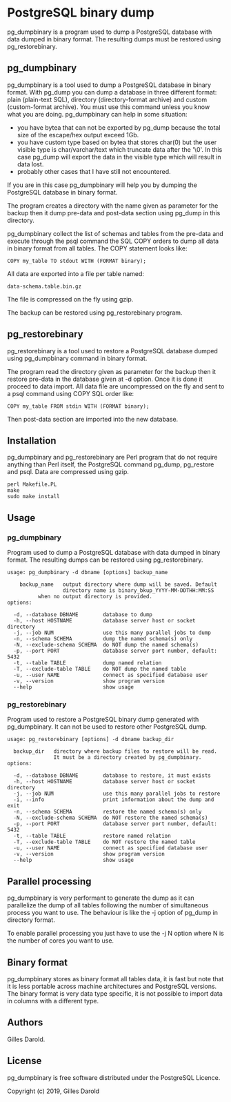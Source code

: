 # PostgreSQL binary dump

pg_dumpbinary is a program used to dump a PostgreSQL database with
data dumped in binary format. The resulting dumps must be restored
using pg_restorebinary.

## pg_dumpbinary

pg_dumpbinary is a tool used to dump a PostgreSQL database in binary
format. With pg_dump you can dump a database in three different format:
plain (plain-text SQL), directory (directory-format archive) and custom
(custom-format archive). You must use this command unless you know what
you are doing. pg_dumpbinary can help in some situation:

  - you have bytea that can not be exported by pg_dump because the
    total size of the escape/hex output exceed 1Gb.
  - you have custom type based on bytea that stores char(0) but the
    user visible type is char/varchar/text which truncate data after
    the '\0'. In this case pg_dump will export the data in the visible
    type which will result in data lost.
  - probably other cases that I have still not encountered.

If you are in this case pg_dumpbinary will help you by dumping the
PostgreSQL database in binary format.

The program creates a directory with the name given as parameter for
the backup then it dump pre-data and post-data section using pg_dump
in this directory.

pg_dumpbinary collect the list of schemas and tables from the pre-data
and execute through the psql command the SQL COPY orders to dump all
data in binary format from all tables. The COPY statement looks like:

    COPY my_table TO stdout WITH (FORMAT binary);

All data are exported into a file per table named:

    data-schema.table.bin.gz

The file is compressed on the fly using gzip.

The backup can be restored using pg_restorebinary program.

## pg_restorebinary

pg_restorebinary is a tool used to restore a PostgreSQL database dumped
using pg_dumpbinary command in binary format.

The program read the directory given as parameter for the backup then it
restore pre-data in the database given at -d option. Once it is done it
proceed to data import. All data file are uncompressed on the fly and sent
to a psql command using COPY SQL order like:

    COPY my_table FROM stdin WITH (FORMAT binary);

Then post-data section are imported into the new database.

## Installation

pg_dumpbinary and pg_restorebinary are Perl program that do not require
anything than Perl itself, the PostgreSQL command pg_dump, pg_restore
and psql. Data are compressed using gzip.

```
perl Makefile.PL
make
sudo make install
```

## Usage

### pg_dumpbinary

Program used to dump a PostgreSQL database with data dumped in binary
format. The resulting dumps can be restored using pg_restorebinary.

```
usage: pg_dumpbinary -d dbname [options] backup_name

    backup_name   output directory where dump will be saved. Default
                  directory name is binary_bkup_YYYY-MM-DDTHH:MM:SS
		  when no output directory is provided.
options:

  -d, --database DBNAME        database to dump
  -h, --host HOSTNAME          database server host or socket directory
  -j, --job NUM                use this many parallel jobs to dump
  -n, --schema SCHEMA          dump the named schema(s) only
  -N, --exclude-schema SCHEMA  do NOT dump the named schema(s)
  -p, --port PORT              database server port number, default: 5432
  -t, --table TABLE            dump named relation
  -T, --exclude-table TABLE    do NOT dump the named table
  -u, --user NAME              connect as specified database user
  -v, --version                show program version
  --help                       show usage

```

### pg_restorebinary

Program used to restore a PostgreSQL binary dump generated with
pg_dumpbinary. It can not be used to restore other PostgreSQL
dump.

```
usage: pg_restorebinary [options] -d dbname backup_dir

  backup_dir   directory where backup files to restore will be read.
               It must be a directory created by pg_dumpbinary.
options:

  -d, --database DBNAME        database to restore, it must exists
  -h, --host HOSTNAME          database server host or socket directory
  -j, --job NUM                use this many parallel jobs to restore
  -i, --info                   print information about the dump and exit
  -n, --schema SCHEMA          restore the named schema(s) only
  -N, --exclude-schema SCHEMA  do NOT restore the named schema(s)
  -p, --port PORT              database server port number, default: 5432
  -t, --table TABLE            restore named relation
  -T, --exclude-table TABLE    do NOT restore the named table
  -u, --user NAME              connect as specified database user
  -v, --version                show program version
  --help                       show usage
```

## Parallel processing

pg_dumpbinary is very performant to generate the dump as it can parallelize
the dump of all tables following the number of simultaneous process you
want to use. The behaviour is like the -j option of pg_dump in directory
format. 

To enable parallel processing you just have to use the -j N option where N
is the number of cores you want to use.

## Binary format

pg_dumpbinary stores as binary format all tables data, it is fast but
note that it is less portable across machine architectures and PostgreSQL
versions. The binary format is very data type specific, it is not possible
to import data in columns with a different type.

## Authors

Gilles Darold.

## License

pg_dumpbinary is free software distributed under the PostgreSQL Licence.

Copyright (c) 2019, Gilles Darold

